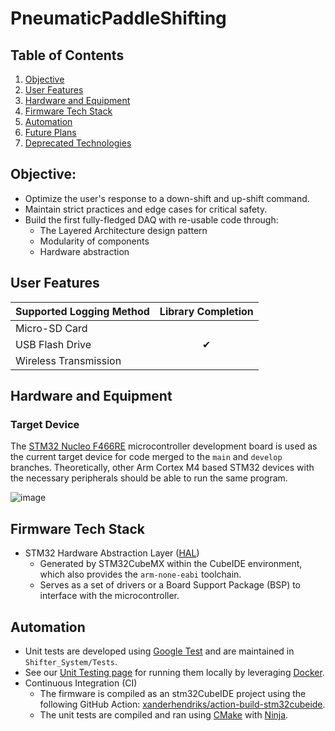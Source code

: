 # PneumaticPaddleShifting

## Table of Contents
1. [Objective](#objective)
2. [User Features](#user-features)
3. [Hardware and Equipment](#hardware-and-equipment)
4. [Firmware Tech Stack](#firmware-tech-stack)
5. [Automation](#automation)
6. [Future Plans](#future-plans)
7. [Deprecated Technologies](#deprecated-technologies)

## Objective:
- Optimize the user's response to a down-shift and up-shift command.
- Maintain strict practices and edge cases for critical safety.
- Build the first fully-fledged DAQ with re-usable code through:
    - The Layered Architecture design pattern
    - Modularity of components
    - Hardware abstraction

## User Features
| Supported Logging Method | Library Completion    |
| :----------------------- | :--------------------:|
| Micro-SD Card            |                       |
| USB Flash Drive          | <span>&#10004;</span> |
| Wireless Transmission    |                       |

## Hardware and Equipment
### Target Device
The [STM32 Nucleo F466RE](https://www.st.com/en/evaluation-tools/nucleo-f446re.html) microcontroller development board is used as the current target device for code merged to the `main` and `develop` branches. Theoretically, other Arm Cortex M4 based STM32 devices with the necessary peripherals should be able to run the same program.

![image](https://www.st.com/bin/ecommerce/api/image.PF262063.en.feature-description-include-personalized-no-cpn-medium.jpg)


## Firmware Tech Stack
- STM32 Hardware Abstraction Layer ([HAL](https://www.st.com/resource/en/user_manual/um1725-description-of-stm32f4-hal-and-lowlayer-drivers-stmicroelectronics.pdf))
  - Generated by STM32CubeMX within the CubeIDE environment, which also provides the `arm-none-eabi` toolchain.
  - Serves as a set of drivers or a Board Support Package (BSP) to interface with the microcontroller.

## Automation
- Unit tests are developed using [Google Test](https://google.github.io/googletest/) and are maintained in `Shifter_System/Tests`.
- See our [Unit Testing page](https://github.com/DallasFormulaRacing/DataAcquisition2.0/wiki/Unit-Testing) for running them locally by leveraging [Docker](https://docs.docker.com/get-started/overview/).
- Continuous Integration (CI)
  - The firmware is compiled as an stm32CubeIDE project using the following GitHub Action: [xanderhendriks/action-build-stm32cubeide](https://github.com/marketplace/actions/build-stm32cubeide-project).
  - The unit tests are compiled and ran using [CMake](https://cmake.org/cmake/help/latest/index.html) with [Ninja](https://ninja-build.org/manual.html). 


